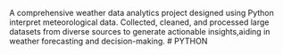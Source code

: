  A comprehensive weather data analytics project designed using Python interpret meteorological data. Collected, cleaned, and processed large datasets from diverse 
 sources to generate actionable insights,aiding in weather forecasting and decision-making. # PYTHON
